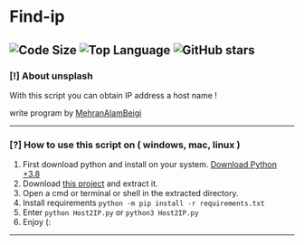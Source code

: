 Find-ip
=================================
![Code Size](https://img.shields.io/github/languages/code-size/distroteam/find-ip) ![Top Language](https://img.shields.io/github/languages/top/distroteam/find-ip) ![GitHub stars](https://img.shields.io/github/stars/distroteam/find-ip)
--------------------------------------------------------------------
### [!] About unsplash
With this script you can obtain IP address a host name !

write program by [MehranAlamBeigi](https://www.github.com/mehranalam)

--------------------------------------------------------------------
### [?] How to use this script on ( windows, mac, linux )
1. First download python and install on your system. [Download Python +3.8](https://www.python.org/downloads/)
2. Download [this project](https://codeload.github.com/IHosseini083/Host2IP/zip/main) and extract it.
3. Open a cmd or terminal or shell in the extracted directory.
4. Install requirements `python -m pip install -r requirements.txt`
5. Enter `python Host2IP.py` or `python3 Host2IP.py`
6. Enjoy (:
--------------------------------------------------------------------
